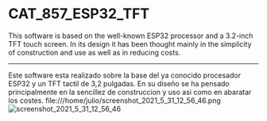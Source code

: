 # CAT_857_ESP32_TFT


This software is based on the well-known ESP32 processor and a 3.2-inch TFT touch screen. In its design it has been thought mainly in the simplicity of construction and use as well as in reducing costs.




------------------------------------------------------
Este software esta realizado sobre la base del ya conocido procesador ESP32 y un TFT tactil de 3,2 pulgadas. En su diseño se ha pensado principalmente en la sencillez de construccion y uso asi como en abaratar los costes.
file:///home/julio/screenshot_2021_5_31_12_56_46.png![screenshot_2021_5_31_12_56_46](https://user-images.githubusercontent.com/53334131/120208919-54af7080-c22e-11eb-865f-71e6fc021c88.png)
